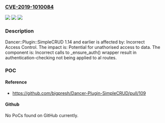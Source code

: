 ### [CVE-2019-1010084](https://cve.mitre.org/cgi-bin/cvename.cgi?name=CVE-2019-1010084)
![](https://img.shields.io/static/v1?label=Product&message=Dancer%3A%3APlugin%3A%3ASimpleCRUD&color=blue)
![](https://img.shields.io/static/v1?label=Version&message=%E2%89%A4%201.14%20&color=brightgreen)
![](https://img.shields.io/static/v1?label=Vulnerability&message=Incorrect%20Access%20Control&color=brightgreen)

### Description

Dancer::Plugin::SimpleCRUD 1.14 and earlier is affected by: Incorrect Access Control. The impact is: Potential for unathorised access to data. The component is: Incorrect calls to _ensure_auth() wrapper result in authentication-checking not being applied to al routes.

### POC

#### Reference
- https://github.com/bigpresh/Dancer-Plugin-SimpleCRUD/pull/109

#### Github
No PoCs found on GitHub currently.

